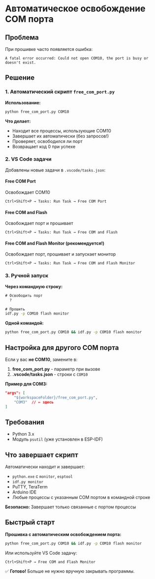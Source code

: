 # Автоматическое освобождение COM порта

## Проблема
При прошивке часто появляется ошибка:
```
A fatal error occurred: Could not open COM10, the port is busy or doesn't exist.
```

## Решение

### 1. Автоматический скрипт `free_com_port.py`

**Использование:**
```cmd
python free_com_port.py COM10
```

**Что делает:**
- Находит все процессы, использующие COM10
- Завершает их автоматически (без запросов!)
- Проверяет, освободился ли порт
- Возвращает код 0 при успехе

### 2. VS Code задачи

Добавлены новые задачи в `.vscode/tasks.json`:

#### **Free COM Port** 
Освобождает COM10
```
Ctrl+Shift+P → Tasks: Run Task → Free COM Port
```

#### **Free COM and Flash** 
Освобождает порт и прошивает
```
Ctrl+Shift+P → Tasks: Run Task → Free COM and Flash
```

#### **Free COM and Flash Monitor** (рекомендуется!)
Освобождает порт, прошивает и запускает монитор
```
Ctrl+Shift+P → Tasks: Run Task → Free COM and Flash Monitor
```

### 3. Ручной запуск

**Через командную строку:**
```cmd
# Освободить порт
  ?

# Прошить
idf.py -p COM10 flash monitor
```

**Одной командой:**
```cmd
python free_com_port.py COM10 && idf.py -p COM10 flash monitor
```

## Настройка для другого COM порта

Если у вас **не COM10**, замените в:

1. **free_com_port.py** - параметр при вызове
2. **.vscode/tasks.json** - строки с `COM10`

**Пример для COM3:**
```json
"args": [
    "${workspaceFolder}/free_com_port.py",
    "COM3"  // ← здесь
]
```

## Требования

- Python 3.x
- Модуль `psutil` (уже установлен в ESP-IDF)

## Что завершает скрипт

Автоматически находит и завершает:
- `python.exe` с `monitor`, `esptool`
- `idf.py monitor`
- PuTTY, TeraTerm
- Arduino IDE
- Любые процессы с указанным COM портом в командной строке

**Безопасно:** Завершает только связанные с портом процессы

## Быстрый старт

**Прошивка с автоматическим освобождением порта:**
```cmd
python free_com_port.py COM10 && idf.py -p COM10 flash monitor
```

Или используйте VS Code задачу:
```
Ctrl+Shift+P → Free COM and Flash Monitor
```

✅ **Готово!** Больше не нужно вручную закрывать программы.

